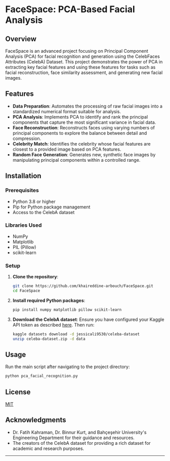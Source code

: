 # FaceSpace: PCA-Based Facial Analysis

## Overview
FaceSpace is an advanced project focusing on Principal Component Analysis (PCA) for facial recognition and generation using the CelebFaces Attributes (CelebA) Dataset. This project demonstrates the power of PCA in extracting key facial features and using these features for tasks such as facial reconstruction, face similarity assessment, and generating new facial images.

## Features
- **Data Preparation**: Automates the processing of raw facial images into a standardized numerical format suitable for analysis.
- **PCA Analysis**: Implements PCA to identify and rank the principal components that capture the most significant variance in facial data.
- **Face Reconstruction**: Reconstructs faces using varying numbers of principal components to explore the balance between detail and compression.
- **Celebrity Match**: Identifies the celebrity whose facial features are closest to a provided image based on PCA features.
- **Random Face Generation**: Generates new, synthetic face images by manipulating principal components within a controlled range.

## Installation

### Prerequisites
- Python 3.8 or higher
- Pip for Python package management
- Access to the CelebA dataset

### Libraries Used
- NumPy
- Matplotlib
- PIL (Pillow)
- scikit-learn

### Setup
1. **Clone the repository**:
   ```bash
   git clone https://github.com/khaireddine-arbouch/FaceSpace.git
   cd FaceSpace
   ```

2. **Install required Python packages**:
   ```bash
   pip install numpy matplotlib pillow scikit-learn
   ```

3. **Download the CelebA dataset**:
   Ensure you have configured your Kaggle API token as described [here](https://www.kaggle.com/docs/api#getting-started-installation-&-authentication). Then run:
   ```bash
   kaggle datasets download -d jessicali9530/celeba-dataset
   unzip celeba-dataset.zip -d data
   ```

## Usage

Run the main script after navigating to the project directory:
```bash
python pca_facial_recognition.py
```

## License
[MIT](https://choosealicense.com/licenses/mit/)

## Acknowledgments
- Dr. Fatih Kahraman, Dr. Binnur Kurt, and Bahçeşehir University's Engineering Department for their guidance and resources.
- The creators of the CelebA dataset for providing a rich dataset for academic and research purposes.

---
